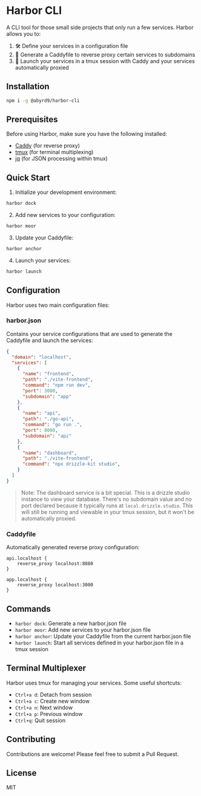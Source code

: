 # Harbor CLI

A CLI tool for those small side projects that only run a few services. Harbor allows you to:

1. 🛠️ Define your services in a configuration file
2. 🔄 Generate a Caddyfile to reverse proxy certain services to subdomains
3. 🚀 Launch your services in a tmux session with Caddy and your services automatically proxied

## Installation

```bash
npm i -g @abyrd9/harbor-cli
```

## Prerequisites

Before using Harbor, make sure you have the following installed:

- [Caddy](https://caddyserver.com/docs/install) (for reverse proxy)
- [tmux](https://github.com/tmux/tmux/wiki/Installing) (for terminal multiplexing)
- [jq](https://stedolan.github.io/jq/download/) (for JSON processing within tmux)

## Quick Start

1. Initialize your development environment:
```bash
harbor dock
```

2. Add new services to your configuration:
```bash
harbor moor
```

3. Update your Caddyfile:
```bash
harbor anchor
```

4. Launch your services:
```bash
harbor launch
```

## Configuration

Harbor uses two main configuration files:

### harbor.json

Contains your service configurations that are used to generate the Caddyfile and launch the services:

```json
{
  "domain": "localhost",
  "services": [
    {
      "name": "frontend",
      "path": "./vite-frontend",
      "command": "npm run dev",
      "port": 3000,
      "subdomain": "app"
    },
    {
      "name": "api",
      "path": "./go-api",
      "command": "go run .",
      "port": 8080,
      "subdomain": "api"
    },
    {
      "name": "dashboard",
      "path": "./vite-frontend",
      "command": "npx drizzle-kit studio",
    }
  ]
}
```

> Note: The dashboard service is a bit special. This is a drizzle studio instance to view your database. There's no subdomain value and no port declared because it typically runs at `local.drizzle.studio`. This will still be running and viewable in your tmux session, but it won't be automatically proxied.

### Caddyfile

Automatically generated reverse proxy configuration:

```caddy
api.localhost {
    reverse_proxy localhost:8080
}

app.localhost {
    reverse_proxy localhost:3000
}
```

## Commands

- `harbor dock`: Generate a new harbor.json file
- `harbor moor`: Add new services to your harbor.json file
- `harbor anchor`: Update your Caddyfile from the current harbor.json file
- `harbor launch`: Start all services defined in your harbor.json file in a tmux session

## Terminal Multiplexer

Harbor uses tmux for managing your services. Some useful shortcuts:

- `Ctrl+a d`: Detach from session
- `Ctrl+a c`: Create new window
- `Ctrl+a n`: Next window
- `Ctrl+a p`: Previous window
- `Ctrl+q`: Quit session

## Contributing

Contributions are welcome! Please feel free to submit a Pull Request.

## License

MIT
